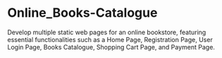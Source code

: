 # Online_Books-Catalogue
Develop multiple static web pages for an online bookstore, featuring essential functionalities such as a Home Page, Registration Page, User Login Page, Books Catalogue, Shopping Cart Page, and Payment Page.
